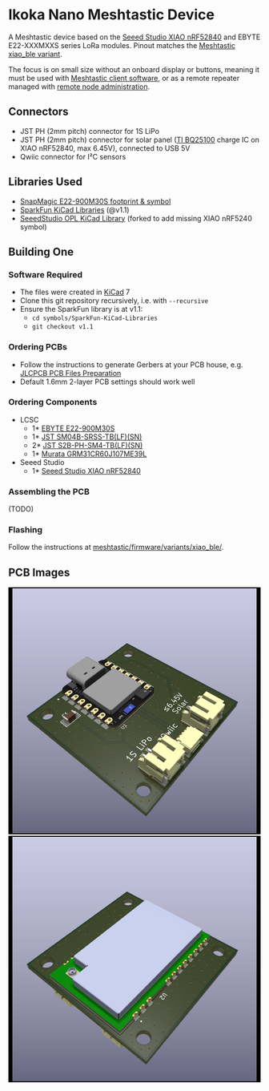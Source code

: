 # Ikoka Nano Meshtastic Device

A Meshtastic device based on the [Seeed Studio XIAO nRF52840](https://www.seeedstudio.com/Seeed-XIAO-BLE-nRF52840-p-5201.html) and EBYTE E22-XXXMXXS series LoRa modules. Pinout matches the [Meshtastic xiao_ble variant](https://github.com/meshtastic/firmware/tree/master/variants/xiao_ble).

The focus is on small size without an onboard display or buttons, meaning it must be used with [Meshtastic client software](https://meshtastic.org/docs/software/), or as a remote repeater managed with [remote node administration](https://meshtastic.org/docs/configuration/remote-admin/).

## Connectors

* JST PH (2mm pitch) connector for 1S LiPo
* JST PH (2mm pitch) connector for solar panel ([TI BQ25100](https://www.ti.com/product/BQ25100) charge IC on XIAO nRF52840, max 6.45V), connected to USB 5V
* Qwiic connector for I²C sensors

## Libraries Used

* [SnapMagic E22-900M30S footprint & symbol](https://www.snapeda.com/parts/E22-900M30S/EBYTE/view-part/)
* [SparkFun KiCad Libraries](https://github.com/sparkfun/SparkFun-KiCad-Libraries) (@v1.1)
* [SeeedStudio OPL KiCad Library](https://github.com/ndoo/OPL_Kicad_Library/tree/xiao-ble-symbols) (forked to add missing XIAO nRF5240 symbol)

## Building One

### Software Required

* The files were created in [KiCad](https://www.kicad.org/) 7
* Clone this git repository recursively, i.e. with `--recursive`
* Ensure the SparkFun library is at v1.1:
  * `cd symbols/SparkFun-KiCad-Libraries`
  * `git checkout v1.1`

### Ordering PCBs

* Follow the instructions to generate Gerbers at your PCB house, e.g. [JLCPCB PCB Files Preparation](https://jlcpcb.com/help/catalog/180-PCB-Files-Preparation)
* Default 1.6mm 2-layer PCB settings should work well

### Ordering Components

* LCSC
  * 1* [EBYTE E22-900M30S](https://www.lcsc.com/product-detail/LoRa-Modules_Chengdu-Ebyte-Elec-Tech-E22-900M30S_C411294.html)
  * 1* [JST SM04B-SRSS-TB(LF)(SN)](https://www.lcsc.com/product-detail/Wire-To-Board-Wire-To-Wire-Connector_JST-SM04B-SRSS-TB-LF-SN_C160404.html)
  * 2* [JST S2B-PH-SM4-TB(LF)(SN)](https://www.lcsc.com/product-detail/Wire-To-Board-Wire-To-Wire-Connector_JST-S2B-PH-SM4-TB-LF-SN_C295747.html)
  * 1* [Murata GRM31CR60J107ME39L](https://www.lcsc.com/product-detail/Multilayer-Ceramic-Capacitors-MLCC-SMD-SMT_Murata-Electronics-GRM31CR60J107ME39L_C77085.html)
* Seeed Studio
  * 1* [Seeed Studio XIAO nRF52840](https://www.seeedstudio.com/Seeed-XIAO-BLE-nRF52840-p-5201.html)

### Assembling the PCB

(TODO)

### Flashing

Follow the instructions at [meshtastic/firmware/variants/xiao_ble/](https://github.com/meshtastic/firmware/tree/master/variants/xiao_ble).

## PCB Images

![PCB Top](ikoka-nano-meshtastic-device-top.png?raw=true)
![PCB Bottom](ikoka-nano-meshtastic-device-bottom.png?raw=true)
